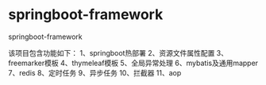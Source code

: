 # springboot-framework
springboot-framework

该项目包含功能如下：
1、springboot热部署
2、资源文件属性配置
3、freemarker模板
4、thymeleaf模板
5、全局异常处理
6、mybatis及通用mapper
7、redis
8、定时任务
9、异步任务
10、拦截器
11、aop